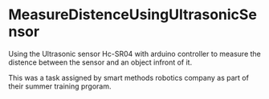 # MeasureDistenceUsingUltrasonicSensor

Using the Ultrasonic sensor Hc-SR04 with arduino controller to measure the distence between the sensor and an object infront of it.

This was a task assigned by smart methods robotics company as part of their summer training prgoram.
